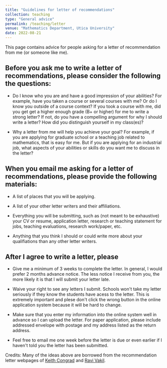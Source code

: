 ```yaml
---
title: "Guidelines for letter of recommendations"
collection: teaching
type: "General advice"
permalink: /teaching/letter
venue: "Mathematics Department, Utica University"
date: 2022-08-21
---
```


This page contains advice for people asking for a letter of recommendation from me (or someone like me). 

## Before you ask me to write a letter of recommendations, please consider the following the questions:

* Do I know who you are and have a good impression of your abilities? For example, have you taken a course or several courses with me? Or do I know you outside of a course context? If you took a course with me, did you get get a higher enough grade (B+ or higher) for me to write a strong letter? If not, do you have a compelling argument for why I should write a letter? How did you distinguish yourself in my class(es)?

* Why a letter from me will help you achieve your goal? For example, if you are applying for graduate school or a teaching job related to mathematics, that is easy for me. But if you are applying for an industrial job, what aspects of your abilities or skills do you want me to discuss in the letter?

## When you email me asking for a letter of recommendations, please provide the following materials:

* A list of places that you will be applying.

* A list of your other letter writers and their affiliations. 

* Everything you will be submitting, such as (not meant to be exhaustive) your CV or resume, application letter, research or teaching statement for jobs, teaching evaluations, research work/paper, etc.

* Anything that you think I should or could write more about your qualifiations than any other letter writers.

## After I agree to write a letter, please

* Give me a minimum of 3 weeks to complete the letter. In general, I would prefer 2 months advance notice. The less notice I receive from you, the more likely it is that I will submit your letter late.

* Waive your right to see any letters I submit. Schools won't take my letter seriously if they know the students have acess to the letter. This is extremely important and plese don't click the wrong button in the online application system because it will be hard to change.

* Make sure that you enter my information into the online system well in advance so I can upload the letter. For paper application, please include addressed envelope with postage and my address listed as the return address. 

* Feel free to email me one week before the letter is due or even earlier if I haven't told you the letter has been submitted.

Credits: Many of the ideas above are borrowed from the recommendation letter webpages of [Keith Congrad](https://kconrad.math.uconn.edu/letterwriting/) and [Ravi Vakil](http://math.stanford.edu/~vakil/recommendations.html).


